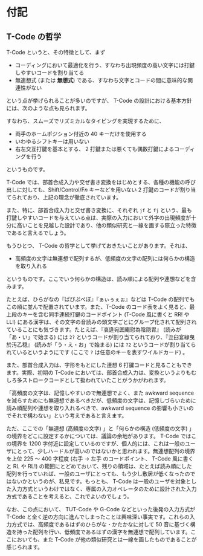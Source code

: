 # 付記

<!-- ## T-Code の非対称性 -->

## T-Code の哲学

T-Code というと、その特徴として、まず

- コーディングにおいて最適化を行う、すなわち出現頻度の高い文字には打鍵しやすいコードを割り当てる
- 無連想式 (または **無想式**) である、すなわち文字とコードの間に意味的な関連性がない

という点が挙げられることが多いのですが、 T-Code の設計における基本方針には、次のような点も見られます。

すなわち、スムーズでリズミカルなタイピングを実現するために、

- 両手のホームポジション付近の 40 キーだけを使用する
- いわゆるシフトキーは用いない
- 右左交互打鍵を基本とする、 2 打鍵または悪くても偶数打鍵によるコーディングを行う

というものです。

T-Code では、部首合成入力や交ぜ書き変換をはじめとする、各種の機能の呼び出しに対しても、Shift/Control/F*n* キーなどを用いない 2 打鍵のコードが割り当てられており、上記の理念が徹底されています。

また、特に、部首合成入力と交ぜ書き変換に、それぞれ `jf` と `fj` という、最も打鍵しやすいコードを与えている点は、実際の入力において外字の出現頻度が十分に高いことを見越した設計であり、他の類似研究と一線を画する際立った特徴であると言えるでしょう。

もうひとつ、 T-Code の哲学として挙げておきたいことがあります。それは、

- 高頻度の文字は無連想で配列するが、低頻度の文字の配列には何らかの構造を取り入れる

というものです。ここでいう何らかの構造は、読み順による配列や連想などを含みます。

たとえば、ひらがなの『ぱぴぷぺぽ』『ぁぃぅぇぉ』などは T-Code の配列でもこの順に並んで配置されています。また、T-Code のコード表をよく見ると、最上段のキーを含む同手連続打鍵のコードポイント (T-Code 風に書くと RR! や LL!) にある漢字は、その文字の音読みの頭文字ごとにグループ化されて配列されていることにも気づきます。たとえば、『哀逢宛囲庵慰為陰隠胃』 (読みが「あ・い」で始まる) には `2?` というコードが割り当てられており、『丑臼宴縁曳於汚乙穏』 (読みが「う・え・お」で始まる) には `?2` というコードが割り当てられているというようにです (ここで `?` は任意のキーを表すワイルドカード) 。

また、部首合成入力は、字形をもとにした連想 6 打鍵コードと見ることもできます。実際、初期の T-Code においては、部首合成入力は、変換というよりもむしろ多ストロークコードとして扱われていたことがうかがわれます。

「高頻度の文字は、記憶しやすいので無連想でよく、また awkward sequence を減らすためにも無連想であるべきだが、低頻度の文字は、記憶しづらいために読み順配列や連想を取り入れるべきで、awkward sequence の影響も小さいのでそれで構わない」という考えであると言えます。

ただ、ここでの「無連想 (高頻度の文字) 」と「何らかの構造 (低頻度の文字) 」の境界をどこに設定するかについては、議論の余地があります。 T-Code ではこの境界を 1200 字付近に設定しているのですが、個人的には、これは一般のユーザにとって、少しハードルが高いのではないかと思われます。無連想配列の境界を上位 225 〜 400 字程度 (右手 → 左手 のコードポイント、 T-Code 風に書くと RL や RL!) の範囲にとどめておいて、残りの領域は、たとえば読み順にした配列を行っていれば、一般のユーザにとっても、もう少し敷居が低くなったのではないかというのが、私見です。もっとも、 T-Code は一般のユーザを対象とした入力方式というわけではなく、専属の入力オペレータのために設計された入力方式であることを考えると、これでよいのでしょう。

なお、この点において、 TUT-Code や G-Code などといった後発の入力方式が T-Code と全く逆の方向に進んでしまったことは興味深い事実です。これらの入力方式では、高頻度であるはずのひらがな・かたかなに対して 50 音に基づく構造を持った配列を行い、低頻度であるはずの漢字を無連想で配列しています。ここにおいても、また T-Code が他の類似研究とは一線を画したものであることが感じられます。

<!-- ## TT-Code の歴史 -->
